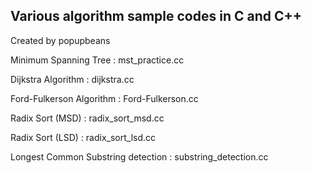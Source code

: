 Various algorithm sample codes in C and C++
-----------------------------------------

Created by popupbeans

Minimum Spanning Tree              : mst_practice.cc

Dijkstra Algorithm                 : dijkstra.cc

Ford-Fulkerson Algorithm           : Ford-Fulkerson.cc

Radix Sort (MSD)                   : radix_sort_msd.cc

Radix Sort (LSD)                   : radix_sort_lsd.cc

Longest Common Substring detection : substring_detection.cc 


